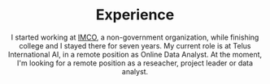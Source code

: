 ---
# An instance of the Experience widget.
# Documentation: https://wowchemy.com/docs/page-builder/
widget: experience

# This file represents a page section.
headless: true

# Order that this section appears on the page.
weight: 80

title: Experience
subtitle: I started working at [IMCO](https://imco.org.mx/), a non-government organization, while finishing college and I stayed there for seven years. My current role is at Telus International AI, in a remote position as Online Data Analyst. At the moment, I'm looking for a remote position as a reseacher, project leader or data analyst.

# Date format for experience
#   Refer to https://wowchemy.com/docs/customization/#date-format
date_format: Jan 2006

# Experiences.
#   Add/remove as many `experience` items below as you like.
#   Required fields are `title`, `company`, and `date_start`.
#   Leave `date_end` empty if it's your current employer.
#   Begin multi-line descriptions with YAML's `|2-` multi-line prefix.
experience:
  - title: Online Data Analyst
    company: Telus International AI 
    location: Remote
    date_start: '2022-05-02'
    date_end: ''
    description: Analyze and provide feedback on text, web pages, images and other types of information for leading search engines.
  
  - title: Researcher
    company: Instituto Mexicano para la Competitividad A.C.
    location: Mexico City
    date_start: '2015-01-01'
    date_end: '2022-05-01'
    description: |2-
        Responsibilities included:
        
        * Led public policy analysis projects in topics such as higher education economic returns, school choice, and women in STEM
        * Analyzed data and created visualizations to answer research questions and turn insights into stories in reports, opinion articles, presentations and essays
        * Collected data from various sources and wrote scripts to transform it for use in relational databases
        * Managed development of a website and maintained two other web tools, coordinating the work of the developer, analyst and communications team
        * Wrote grant proposals, research reports and presentations and communication materials such as opinion articles and infographics
        * Presented research findings to donors, clients, media and other stakeholders
        * Used Google Analytics to monitor site usage, track objectives and suggest improvements

  - title: Teacher Assistant
    company: Universidad Nacional Autónoma de México
    location: Mexico City, Mexico
    date_start: '2020-01-01'
    date_end: '2020-07-01'
    description: Assisted with teaching duties and grading in ‘Applied statistics in the social sciences II” course.

design:
  columns: '2'
---
